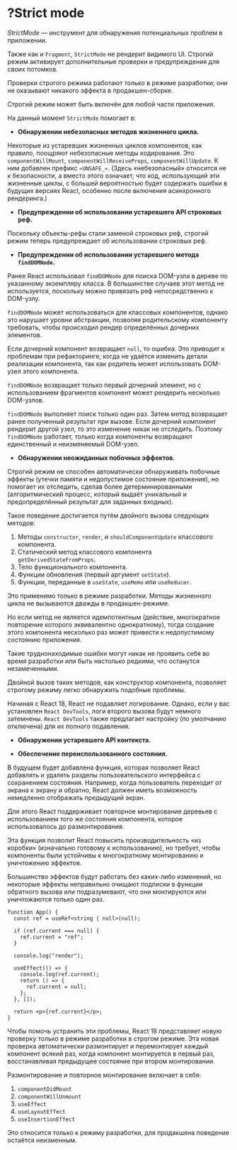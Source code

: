 # ?Strict mode

_StrictMode_ — инструмент для обнаружения потенциальных проблем в приложении.

Также как и `Fragment`, `StrictMode` не рендерит видимого UI. Строгий режим активирует дополнительные проверки и предупреждения для своих потомков.

Проверки строгого режима работают только в режиме разработки; они не оказывают никакого эффекта в продакшен-сборке.

Строгий режим может быть включён для любой части приложения.

На данный момент `StrictMode` помогает в:

* __Обнаружении небезопасных методов жизненного цикла.__

Некоторые из устаревших жизненных циклов компонентов, как правило, поощряют небезопасные методы кодирования. Это `componentWillMount`, `componentWillReceiveProps`, `componentWillUpdate`. К ним добавлен префикс `«UNSAFE_»`. (Здесь «небезопасный» относится не к безопасности, а вместо этого означает, что код, использующий эти жизненные циклы, с большей вероятностью будет содержать ошибки в будущих версиях React, особенно после включения асинхронного рендеринга.)

* __Предупреждении об использовании устаревшего API строковых реф.__

Поскольку объекты-рефы стали заменой строковых реф, строгий режим теперь предупреждает об использовании строковых реф.

* __Предупреждении об использовании устаревшего метода `findDOMNode`.__

Ранее React использовал `findDOMNode` для поиска DOM-узла в дереве по указанному экземпляру класса. В большинстве случаев этот метод не используется, поскольку можно привязать реф непосредственно к DOM-узлу.

`findDOMNode` может использоваться для классовых компонентов, однако это нарушает уровни абстракции, позволяя родительскому компоненту требовать, чтобы происходил рендер определённых дочерних элементов.

Если дочерний компонент возвращает `null`, то ошибка. Это приводит к проблемам при рефакторинге, когда не удаётся изменить детали реализации компонента, так как родитель может использовать DOM-узел этого компонента.

`findDOMNode` возвращает только первый дочерний элемент, но с использованием фрагментов компонент может рендерить несколько DOM-узлов.

`findDOMNode` выполняет поиск только один раз. Затем метод возвращает ранее полученный результат при вызове. Если дочерний компонент рендерит другой узел, то это изменение никак не отследить. Поэтому `findDOMNode` работает, только когда компоненты возвращают единственный и неизменяемый DOM-узел.

* __Обнаружении неожиданных побочных эффектов.__

Строгий режим не способен автоматически обнаруживать побочные эффекты (утечки памяти и недопустимое состояние приложения), но помогает их отследить, сделав более детерминированными (алгоритмический процесс, который выдаёт уникальный и предопределённый результат для заданных входных).

Такое поведение достигается путём двойного вызова следующих методов:

1. Методы `constructor`, `render`, и `shouldComponentUpdate` классового компонента.
2. Статический метод классового компонента `getDerivedStateFromProps`.
3. Тело функционального компонента.
4. Функции обновления (первый аргумент `setState`).
5. Функции, переданные в `useState`, `useMemo` или `useReducer`.

Это применимо только в режиме разработки. Методы жизненного цикла не вызываются дважды в продакшен-режиме.

Но если метод не является идемпотентным (действие, многократное повторение которого эквивалентно однократному), тогда создание этого компонента несколько раз может привести к недопустимому состоянию приложения.

Такие труднонаходимые ошибки могут никак не проявить себя во время разработки или быть настолько редкими, что останутся незамеченными.

Двойной вызов таких методов, как конструктор компонента, позволяет строгому режиму легко обнаружить подобные проблемы.

Начиная с React 18, React не подавляет логирование. Однако, если у вас установлен `React DevTools`, логи второго вызова будут немного затемнены. `React DevTools` также предлагает настройку (по умолчанию отключена) для их полного подавления.

* __Обнаружении устаревшего API контекста.__

* __Обеспечение переиспользованного состояния.__

В будущем будет добавлена функция, которая позволяет React добавлять и удалять разделы пользовательского интерфейса с сохранением состояния. Например, когда пользователь переходит от экрана к экрану и обратно, React должен иметь возможность немедленно отображать предыдущий экран.

Для этого React поддерживает повторное монтирование деревьев с использованием того же состояния компонента, которое использовалось до размонтирования.

Эта функция позволит React повысить производительность «из коробки» (изначально готовому к использованию), но требует, чтобы компоненты были устойчивы к многократному монтированию и уничтожению эффектов.

Большинство эффектов будут работать без каких-либо изменений, но некоторые эффекты неправильно очищают подписки в функции обратного вызова или подразумевают, что они монтируются или уничтожаются только один раз.

~~~
function App() {
  const ref = useRef<string | null>(null);

  if (ref.current === null) {
    ref.current = "ref";
  }

  console.log("render");

  useEffect(() => {
    console.log(ref.current);
    return () => {
      ref.current = null;
    };
  }, []);

  return <p>{ref.current}</p>;
}
~~~

Чтобы помочь устранить эти проблемы, React 18 представляет новую проверку только в режиме разработки в строгом режиме. Эта новая проверка автоматически размонтирует и перемонтирует каждый компонент всякий раз, когда компонент монтируется в первый раз, восстанавливая предыдущее состояние при втором монтировании.

Размонтирование и повторное монтирование включает в себя:

1. `componentDidMount`
2. `componentWillUnmount`
3. `useEffect`
4. `useLayoutEffect`
5. `useInsertionEffect`

Это относится только к режиму разработки, для продакшена поведение остаётся неизменным.
